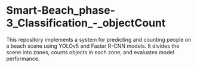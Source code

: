# Smart-Beach_phase-3_Classification_-_objectCount
This repository implements a system for predicting and counting people on a beach scene using YOLOv5 and Faster R-CNN models. It divides the scene into zones, counts objects in each zone, and evaluates model performance.
